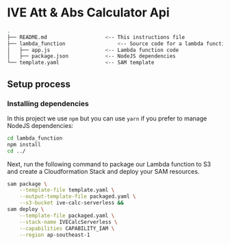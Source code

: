 # IVE Att & Abs Calculator Api

```bash
.
├── README.md                   <-- This instructions file
├── lambda_function                 <-- Source code for a lambda function
│   ├── app.js                  <-- Lambda function code
│   ├── package.json            <-- NodeJS dependencies
└── template.yaml               <-- SAM template
```
## Setup process

### Installing dependencies

In this project we use `npm` but you can use `yarn` if you prefer to manage NodeJS dependencies:

```bash
cd lambda_function
npm install
cd ../
```
Next, run the following command to package our Lambda function to S3 and create a Cloudformation Stack and deploy your SAM resources.

```bash
sam package \
    --template-file template.yaml \
    --output-template-file packaged.yaml \
    --s3-bucket ive-calc-serverless &&
sam deploy \
    --template-file packaged.yaml \
    --stack-name IVECalcServerless \
    --capabilities CAPABILITY_IAM \
    --region ap-southeast-1
```